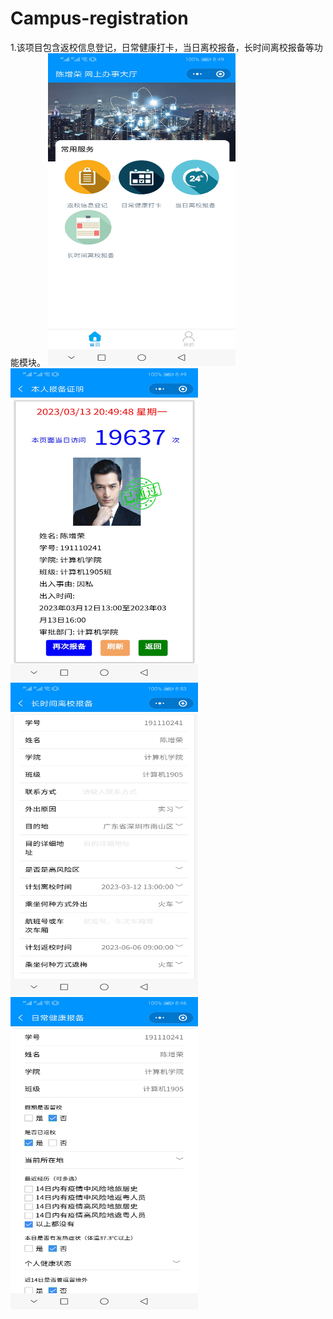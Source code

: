 # Campus-registration
1.该项目包含返校信息登记，日常健康打卡，当日离校报备，长时间离校报备等功能模块。
<img src="https://github.com/ZRchen/Campus-registration/blob/master/images/1.jpg" width="300" height="500">
<img src="https://github.com/ZRchen/Campus-registration/blob/master/images/2.jpg" width="300" height="500">
<img src="https://github.com/ZRchen/Campus-registration/blob/master/images/3.jpg" width="300" height="500">
<img src="https://github.com/ZRchen/Campus-registration/blob/master/images/4.jpg" width="300" height="500">

